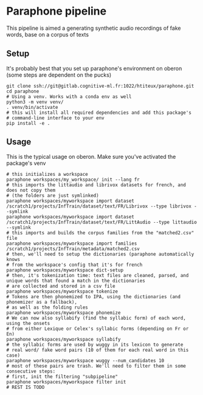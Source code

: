 # Paraphone pipeline

This pipeline is aimed a generating synthetic audio recordings of fake words,
base on a corpus of texts

## Setup
It's probably best that you set up paraphone's environment on oberon (some steps
are dependent on the pucks)

```shell
git clone ssh://git@gitlab.cognitive-ml.fr:1022/htiteux/paraphone.git
cd paraphone
# Using a venv. Works with a conda env as well
python3 -m venv venv/
. venv/bin/activate
# this will install all required dependencies and add this package's 
# command-line interface to your env
pip install -e . 
```

## Usage

This is the typical usage on oberon. Make sure you've activated the
package's venv

```shell
# this initializes a workspace
paraphone workspaces/my_workspace/ init --lang fr
# this imports the littaudio and librivox datasets for french, and does not copy them
# (the folders are just symlinked)
paraphone workspaces/myworkspace import dataset /scratch1/projects/InfTrain/dataset/text/FR/Librivox --type librivox --symlink
paraphone workspaces/myworkspace import dataset /scratch1/projects/InfTrain/dataset/text/FR/LittAudio --type littaudio --symlink
# this imports and builds the corpus families from the "matched2.csv" file
paraphone workspaces/myworkspace import families /scratch1/projects/InfTrain/metadata/matched2.csv
# then, we'll need to setup the dictionaries (paraphone automatically knows
# from the workspace's config that it's for french
paraphone workspaces/myworkspace dict-setup
# then, it's tokenization time: text files are cleaned, parsed, and unique words that found a match in the dictionaries
# are collected and stored in a csv file
paraphone workspaces/myworkspace tokenize
# Tokens are then phonemized to IPA, using the dictionaries (and phonemizer as a fallback), 
# as well as the folding rules
paraphone workspaces/myworkspace phonemize
# We can now also syllabify (find the syllabic form) of each word, using the onsets
# from either Lexique or Celex's syllabic forms (depending on Fr or En)
paraphone workspaces/myworkspace syllabify
# the syllabic forms are used by wuggy in its lexicon to generate
# real word/ fake word pairs (10 of them for each real word in this case)
paraphone workspaces/myworkspace wuggy --num_candidates 10
# most of these pairs are trash. We'll need to filter them in some consecutive steps:
# first, init the filtering "subpipeline"
paraphone workspaces/myworkspace filter init
# REST IS TODO
```